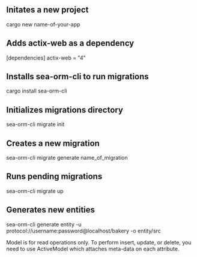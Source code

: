 ## Initates a new project
cargo new name-of-your-app

## Adds actix-web as a dependency
[dependencies]
actix-web = "4"

## Installs sea-orm-cli to run migrations
cargo install sea-orm-cli

## Initializes migrations directory
sea-orm-cli migrate init

## Creates a new migration
sea-orm-cli migrate generate name_of_migration

## Runs pending migrations
sea-orm-cli migrate up

## Generates new entities
sea-orm-cli generate entity -u protocol://username:password@localhost/bakery -o entity/src


Model is for read operations only. To perform insert, update, or delete, you need to use ActiveModel which attaches meta-data on each attribute.



